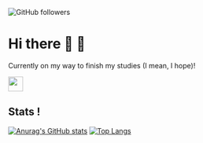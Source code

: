 ![GitHub followers](https://img.shields.io/github/followers/pozniako16?style=social)
# Hi there 🧐 👋

Currently on my way to finish my studies (I mean, I hope)!

<a href="https://www.linkedin.com/in/lev-pozniakoff-522263145/"><img height="30" src="https://github.com/WaylonWalker/WaylonWalker/blob/main/icon/linkedin.png?raw=true"></a>


## Stats !
[![Anurag's GitHub stats](https://github-readme-stats.vercel.app/api?username=pozniako16&show_icons=true&theme=radical)](https://github.com/anuraghazra/github-readme-stats)
[![Top Langs](https://github-readme-stats.vercel.app/api/top-langs/?username=pozniako16&show_icons=true&theme=radical&hide=javascript,html)](https://github.com/anuraghazra/github-readme-stats)



<!--
**pozniako16/pozniako16** is a ✨ _special_ ✨ repository because its `README.md` (this file) appears on your GitHub profile.

Here are some ideas to get you started:

- 🔭 I’m currently working on ...
- 🌱 I’m currently learning ...
- 👯 I’m looking to collaborate on ...
- 🤔 I’m looking for help with ...
- 💬 Ask me about ...
- 📫 How to reach me: ...
- 😄 Pronouns: ...
- ⚡ Fun fact: ...
-->
